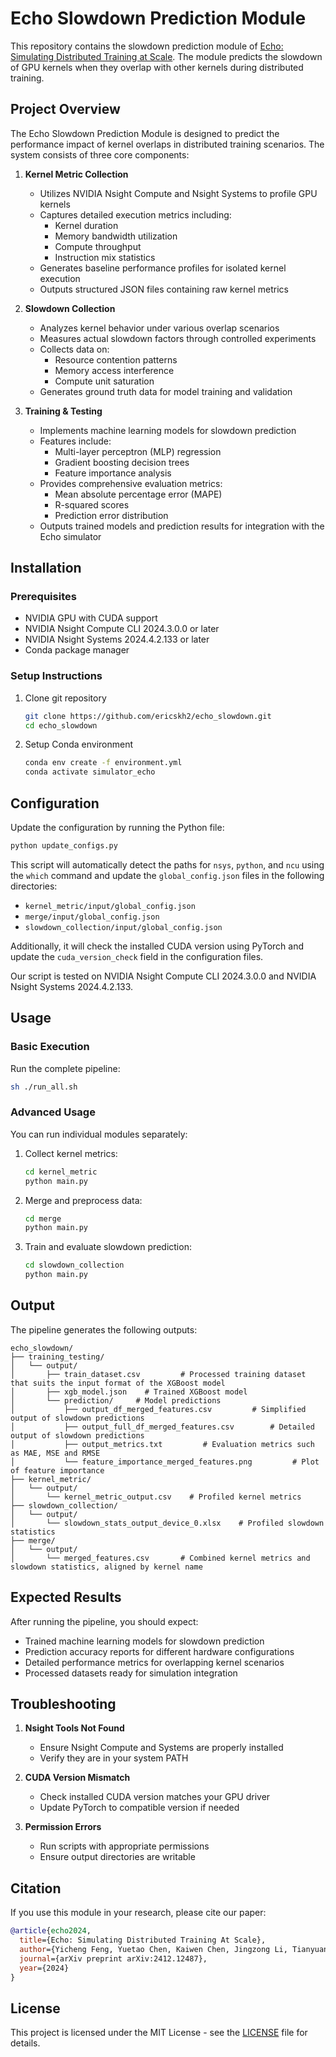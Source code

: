 # Echo Slowdown Prediction Module

This repository contains the slowdown prediction module of [Echo: Simulating Distributed Training at Scale](https://arxiv.org/abs/2412.12487). The module predicts the slowdown of GPU kernels when they overlap with other kernels during distributed training.

## Project Overview

The Echo Slowdown Prediction Module is designed to predict the performance impact of kernel overlaps in distributed training scenarios. The system consists of three core components:

1. **Kernel Metric Collection**
   - Utilizes NVIDIA Nsight Compute and Nsight Systems to profile GPU kernels
   - Captures detailed execution metrics including:
     * Kernel duration
     * Memory bandwidth utilization
     * Compute throughput
     * Instruction mix statistics
   - Generates baseline performance profiles for isolated kernel execution
   - Outputs structured JSON files containing raw kernel metrics

2. **Slowdown Collection**
   - Analyzes kernel behavior under various overlap scenarios
   - Measures actual slowdown factors through controlled experiments
   - Collects data on:
     * Resource contention patterns
     * Memory access interference
     * Compute unit saturation
   - Generates ground truth data for model training and validation

3. **Training & Testing**
   - Implements machine learning models for slowdown prediction
   - Features include:
     * Multi-layer perceptron (MLP) regression
     * Gradient boosting decision trees
     * Feature importance analysis
   - Provides comprehensive evaluation metrics:
     * Mean absolute percentage error (MAPE)
     * R-squared scores
     * Prediction error distribution
   - Outputs trained models and prediction results for integration with the Echo simulator

## Installation

### Prerequisites
- NVIDIA GPU with CUDA support
- NVIDIA Nsight Compute CLI 2024.3.0.0 or later
- NVIDIA Nsight Systems 2024.4.2.133 or later
- Conda package manager

### Setup Instructions

1. Clone git repository
    ```bash
    git clone https://github.com/ericskh2/echo_slowdown.git
    cd echo_slowdown
    ```

2. Setup Conda environment
    ```bash
    conda env create -f environment.yml
    conda activate simulator_echo
    ```

## Configuration

Update the configuration by running the Python file:
  ```bash
  python update_configs.py
  ```


This script will automatically detect the paths for `nsys`, `python`, and `ncu` using the `which` command and update the `global_config.json` files in the following directories:
- `kernel_metric/input/global_config.json`
- `merge/input/global_config.json`
- `slowdown_collection/input/global_config.json`

Additionally, it will check the installed CUDA version using PyTorch and update the `cuda_version_check` field in the configuration files.

Our script is tested on NVIDIA Nsight Compute CLI 2024.3.0.0 and NVIDIA Nsight Systems 2024.4.2.133.

## Usage

### Basic Execution

Run the complete pipeline:

```bash
sh ./run_all.sh
```

### Advanced Usage

You can run individual modules separately:

1. Collect kernel metrics:
    ```bash
    cd kernel_metric
    python main.py
    ```

2. Merge and preprocess data:
    ```bash
    cd merge
    python main.py
    ```

3. Train and evaluate slowdown prediction:

    ```bash
    cd slowdown_collection
    python main.py  
    ```








## Output
The pipeline generates the following outputs:

```plaintext
echo_slowdown/
├── training_testing/
│   └── output/
│       ├── train_dataset.csv         # Processed training dataset that suits the input format of the XGBoost model
│       ├── xgb_model.json    # Trained XGBoost model
│       └── prediction/     # Model predictions
│           ├── output_df_merged_features.csv         # Simplified output of slowdown predictions
│           ├── output_full_df_merged_features.csv        # Detailed output of slowdown predictions
│           ├── output_metrics.txt         # Evaluation metrics such as MAE, MSE and RMSE
│           └── feature_importance_merged_features.png         # Plot of feature importance
├── kernel_metric/
│   └── output/
│       └── kernel_metric_output.csv    # Profiled kernel metrics
├── slowdown_collection/
│   └── output/
│       └── slowdown_stats_output_device_0.xlsx    # Profiled slowdown statistics
├── merge/
│   └── output/
│       └── merged_features.csv       # Combined kernel metrics and slowdown statistics, aligned by kernel name
```


## Expected Results

After running the pipeline, you should expect:

- Trained machine learning models for slowdown prediction
- Prediction accuracy reports for different hardware configurations
- Detailed performance metrics for overlapping kernel scenarios
- Processed datasets ready for simulation integration

## Troubleshooting

1. **Nsight Tools Not Found**
   - Ensure Nsight Compute and Systems are properly installed
   - Verify they are in your system PATH

2. **CUDA Version Mismatch**
   - Check installed CUDA version matches your GPU driver
   - Update PyTorch to compatible version if needed

3. **Permission Errors**
   - Run scripts with appropriate permissions
   - Ensure output directories are writable


## Citation

If you use this module in your research, please cite our paper:

```bibtex
@article{echo2024,
  title={Echo: Simulating Distributed Training At Scale},
  author={Yicheng Feng, Yuetao Chen, Kaiwen Chen, Jingzong Li, Tianyuan Wu, Peng Cheng, Chuan Wu, Wei Wang, Tsung-Yi Ho, Hong Xu},
  journal={arXiv preprint arXiv:2412.12487},
  year={2024}
}
```

## License

This project is licensed under the MIT License - see the [LICENSE](LICENSE) file for details.
